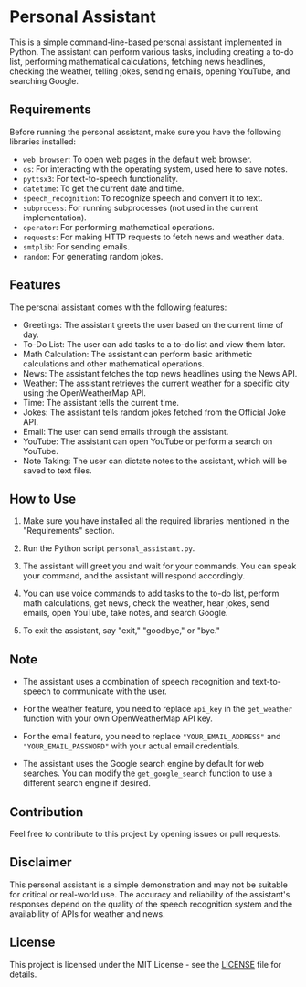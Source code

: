 # Personal Assistant

This is a simple command-line-based personal assistant implemented in Python. The assistant can perform various tasks, including creating a to-do list, performing mathematical calculations, fetching news headlines, checking the weather, telling jokes, sending emails, opening YouTube, and searching Google.

## Requirements

Before running the personal assistant, make sure you have the following libraries installed:

- `web browser`: To open web pages in the default web browser.
- `os`: For interacting with the operating system, used here to save notes.
- `pyttsx3`: For text-to-speech functionality.
- `datetime`: To get the current date and time.
- `speech_recognition`: To recognize speech and convert it to text.
- `subprocess`: For running subprocesses (not used in the current implementation).
- `operator`: For performing mathematical operations.
- `requests`: For making HTTP requests to fetch news and weather data.
- `smtplib`: For sending emails.
- `random`: For generating random jokes.

## Features

The personal assistant comes with the following features:

- Greetings: The assistant greets the user based on the current time of day.
- To-Do List: The user can add tasks to a to-do list and view them later.
- Math Calculation: The assistant can perform basic arithmetic calculations and other mathematical operations.
- News: The assistant fetches the top news headlines using the News API.
- Weather: The assistant retrieves the current weather for a specific city using the OpenWeatherMap API.
- Time: The assistant tells the current time.
- Jokes: The assistant tells random jokes fetched from the Official Joke API.
- Email: The user can send emails through the assistant.
- YouTube: The assistant can open YouTube or perform a search on YouTube.
- Note Taking: The user can dictate notes to the assistant, which will be saved to text files.

## How to Use

1. Make sure you have installed all the required libraries mentioned in the "Requirements" section.

2. Run the Python script `personal_assistant.py`.

3. The assistant will greet you and wait for your commands. You can speak your command, and the assistant will respond accordingly.

4. You can use voice commands to add tasks to the to-do list, perform math calculations, get news, check the weather, hear jokes, send emails, open YouTube, take notes, and search Google.

5. To exit the assistant, say "exit," "goodbye," or "bye."

## Note

- The assistant uses a combination of speech recognition and text-to-speech to communicate with the user.

- For the weather feature, you need to replace `api_key` in the `get_weather` function with your own OpenWeatherMap API key.

- For the email feature, you need to replace `"YOUR_EMAIL_ADDRESS"` and `"YOUR_EMAIL_PASSWORD"` with your actual email credentials.

- The assistant uses the Google search engine by default for web searches. You can modify the `get_google_search` function to use a different search engine if desired.

## Contribution

Feel free to contribute to this project by opening issues or pull requests.

## Disclaimer

This personal assistant is a simple demonstration and may not be suitable for critical or real-world use. The accuracy and reliability of the assistant's responses depend on the quality of the speech recognition system and the availability of APIs for weather and news.

## License

This project is licensed under the MIT License - see the [LICENSE](LICENSE) file for details.
